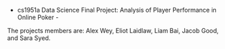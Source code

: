 - cs1951a Data Science Final Project: Analysis of Player Performance in Online Poker -

The projects members are: Alex Wey, Eliot Laidlaw, Liam Bai, Jacob Good, and Sara Syed.
